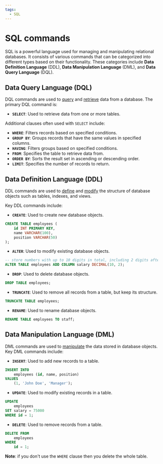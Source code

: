 ```yaml
---
tags:
  - SQL
---
```

# SQL commands
SQL is a powerful language used for managing and manipulating relational databases. It consists of various commands that can be categorized into different types based on their functionality. These categories include **Data Definition Language** (DDL), **Data Manipulation Language** (DML), and **Data Query Language** (DQL).
## Data Query Language (DQL)

DQL commands are used to <u>query</u> and <u>retrieve</u> data from a database. The primary DQL command is:

- **`SELECT`**: Used to retrieve data from one or more tables.

Additional clauses often used with `SELECT` include:

- **`WHERE`**: Filters records based on specified conditions.
- **`GROUP BY`**: Groups records that have the same values in specified columns.
- **`HAVING`**: Filters groups based on specified conditions.
- **`FROM`**: Specifies the table to retrieve data from.
- **`ORDER BY`**: Sorts the result set in ascending or descending order.
- **`LIMIT`**: Specifies the number of records to return.
## Data Definition Language (DDL)

DDL commands are used to <u>define</u> and <u>modify</u> the structure of database objects such as tables, indexes, and views. 

Key DDL commands include:

- **`CREATE`**: Used to create new database objects.
```SQL
CREATE TABLE employees (
    id INT PRIMARY KEY,
    name VARCHAR(100),
    position VARCHAR(50)
);
```
- **`ALTER`**: Used to modify existing database objects.
```SQL
-- store numbers with up to 10 digits in total, including 2 digits after the decimal point
ALTER TABLE employees ADD COLUMN salary DECIMAL(10, 2);
```
- **`DROP`**: Used to delete database objects.
```SQL
DROP TABLE employees;
```
- **`TRUNCATE`**: Used to remove all records from a table, but keep its structure.
```sql
TRUNCATE TABLE employees;
```
- **`RENAME`**: Used to rename database objects.
```SQL
RENAME TABLE employees TO staff;
```

## Data Manipulation Language (DML)

DML commands are used to <u>manipulate</u> the data stored in database objects. Key DML commands include:

- **`INSERT`**: Used to add new records to a table.
```SQL
INSERT INTO 
	employees (id, name, position) 
VALUES 
	(1, 'John Doe', 'Manager');
```
- **`UPDATE`**: Used to modify existing records in a table.
```SQL
UPDATE 
	employees 
SET salary = 75000 
WHERE id = 1;
```
- **`DELETE`**: Used to remove records from a table.
```SQL
DELETE FROM 
	employees 
WHERE 
	id = 1;
```
**Note**: if you don't use the `WHERE` clause then you delete the whole table.